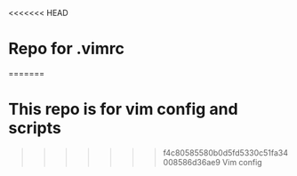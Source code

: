<<<<<<< HEAD
# Repo for .vimrc
=======
# This repo is for vim config and scripts
>>>>>>> f4c80585580b0d5fd5330c51fa34008586d36ae9
Vim config
